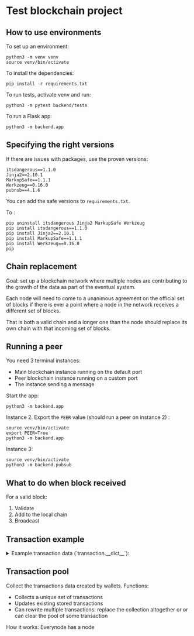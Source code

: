 # Test blockchain project

## How to use environments 

To set up an environment:
``` 
python3 -m venv venv
source venv/bin/activate
```

To install the dependencies:
``` 
pip install -r requirements.txt
```

To run tests, activate venv and run: 

```
python3 -m pytest backend/tests
```

To run a Flask app:
```
python3 -m backend.app
```

## Specifying the right versions

If there are issues with packages, use the proven versions:
```
itsdangerous==1.1.0
Jinja2==2.10.1
MarkupSafe==1.1.1
Werkzeug==0.16.0
pubnub==4.1.6
```
You can add the safe versions to `requirements.txt`. 

To :
```shell
pip uninstall itsdangerous Jinja2 MarkupSafe Werkzeug
pip install itsdangerous==1.1.0
pip install Jinja2==2.10.1
pip install MarkupSafe==1.1.1
pip install Werkzeug==0.16.0
pip
```

## Chain replacement

Goal: set up a blockchain network where multiple nodes are contributing to the growth of the data as part of the eventual system.

Each node will need to  come to a unanimous agreement on the official set of blocks if there is ever a point where a node in the network receives a different set of blocks.

That is both a valid chain and a longer one than the node should replace its own chain with that incoming set of blocks.

## Running a peer 

You need 3 terminal instances:

* Main blockchain instance running on the default port
* Peer blockchain instance running on a custom port
* The instance sending a message

Start the app:  
```shell
python3 -m backend.app 
```
Instance 2. Export the `PEER` value (should run a peer on instance 2) : 
```shell
source venv/bin/activate
export PEER=True
python3 -m backend.app  
```

Instance 3:
```shell
source venv/bin/activate
python3 -m backend.pubsub
```

## What to do when block received

For a valid block: 
1. Validate
2. Add to the local chain
3. Broadcast

## Transaction example  

<details> 
<summary>Example transaction data (`transaction.__dict__`): </summary>
```js
{
    'id': 'ac880043', 
    'output': {
        'recipient': 15, 
        'dd8ef45e': 985
    }, 
    'input': {
        'timestamp': 1698072624465655842, 
        'amount': 1000, 
        'address': 'dd8ef45e', 
        'publicKey': '<cryptography.hazmat.backends.openssl.ec._EllipticCurvePublicKey object at 0x7fe865976760>', 
        'signature': b'0D\x02 d\xf6&\xce\xd6\x82\xff\xb7d\xf8\xb2Fx\x16\xa8\xdbs\x17\xb3\x1b\xb9V\xcf\xdb\xb8\x17\xbf>\x05\x0fg\x1e\x02 C\xcc\xfd\xc2\xca}\xbb\xe3&QMTG!\xea\xd7\x1d\x19 \xc2\xb3\x0e\xffj-\x06\x8eD\x1a\xfe>['
    }
}
```
</details>

## Transaction pool 

Collect the transactions data created by wallets. Functions:
* Collects a unique set of transactions
* Updates existing stored transactions
* Can rewrite multiple transactions: 
replace the collection altogether or
or can clear the pool of some transaction

How it works: 
Everynode has a node

